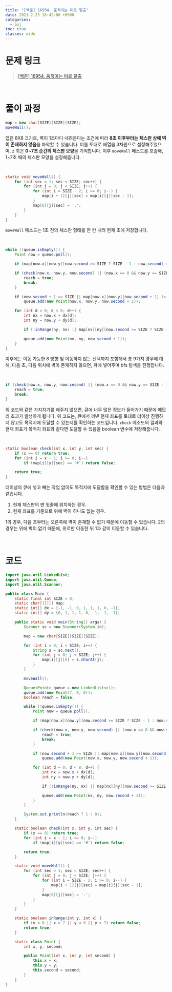 ```yaml
---
title: "[백준] 16954. 움직이는 미로 탈출"
date: 2021-2-25 16:42:00 +0900
categories:
  - boj
toc: true
classes: wide
---
```


# 문제 링크

> [[백준] 16954. 움직이는 미로 탈출](https://www.acmicpc.net/problem/16954)

<br>

# 풀이 과정

```java
map = new char[SIZE][SIZE][SIZE];
moveWall();
```

맵은 8X8 크기로, 벽이 1초마다 내려온다는 조건에 따라 **8초 이후부터는 체스판 상에 벽이 존재하지 않음**을 파악할 수 있습니다. 이를 토대로 배열을 3차원으로 설정해주었으며, z 축은 **0~7초 순간의 체스판 모양**을 기억합니다. 이후 `moveWall` 메소드를 호출해, 1~7초 때의 체스판 모양을 설정해줍니다.

<br>

```java
static void moveWall() {
    for (int sec = 1; sec < SIZE; sec++) {
        for (int j = 0; j < SIZE; j++) {
            for (int i = SIZE - 2; i >= 0; i--) {
                map[i + 1][j][sec] = map[i][j][sec - 1];
            }
            map[0][j][sec] = '.';
        }
    }
}
```

`moveWall` 메소드는 1초 전의 체스판 형태를 한 칸 내려 현재 초에 저장합니다.

<br>

```java
while (!queue.isEmpty()) {
    Point now = queue.poll();

    if (map[now.x][now.y][now.second >= SIZE ? SIZE - 1 : now.second] == '#') continue;

    if (check(now.x, now.y, now.second) || (now.x == 0 && now.y == SIZE - 1)) {
        reach = true;
        break;
    }

    if (now.second + 1 >= SIZE || map[now.x][now.y][now.second + 1] != '#')
        queue.add(new Point(now.x, now.y, now.second + 1));

    for (int d = 0; d < 8; d++) {
        int nx = now.x + dx[d];
        int ny = now.y + dy[d];

        if (!inRange(ny, nx) || map[nx][ny][now.second >= SIZE ? SIZE - 1 : now.second] == '#') continue;

        queue.add(new Point(nx, ny, now.second + 1));
    }
}
```

이후에는 이동 가능한 8 방향 및 이동하지 않는 선택까지 포함해서 총 9가지 경우에 대해, 다음 초, 다음 위치에 벽이 존재하지 않으면, 큐에 넣어주며 bfs 탐색을 진행합니다.

<br>

```java
if (check(now.x, now.y, now.second) || (now.x == 0 && now.y == SIZE - 1)) {
    reach = true;
    break;
}
```

위 코드와 같은 가지치기를 해주지 않으면, 큐에 너무 많은 정보가 들어가기 때문에 메모리 초과가 발생하게 됩니다. 위 코드는, 큐에서 꺼낸 현재 좌표를 토대로 더이상 진행하지 않고도 목적지에 도달할 수 있는지를 확인하는 코드입니다. `check` 메소드의 결과와 현재 좌표가 목적지 좌표와 같다면 도달할 수 있음을 boolean 변수에 저장해줍니다.

<br>

```java
static boolean check(int x, int y, int sec) {
    if (x == 0) return true;
    for (int i = x - 1; i >= 0; i--)
        if (map[i][y][sec] == '#') return false;

    return true;
}
```

더이상의 큐에 넣고 빼는 작업 없이도 목적지에 도달함을 확인할 수 있는 방법은 다음과 같습니다.

1. 현재 체스판의 맨 윗줄에 위치하는 경우.
2. 현재 좌표를 기준으로 위에 벽이 하나도 없는 경우.

1의 경우, 다음 초부터는 오른쪽에 벽이 존재할 수 없기 때문에 이동할 수 있습니다. 2의 경우는 위에 벽이 없기 때문에, 위로만 이동한 뒤 1과 같이 이동할 수 있습니다.

<br>

# 코드

```java
import java.util.LinkedList;
import java.util.Queue;
import java.util.Scanner;

public class Main {
    static final int SIZE = 8;
    static char[][][] map;
    static int[] dx = {-1, -1, 0, 1, 1, 1, 0, -1};
    static int[] dy = {0, 1, 1, 1, 0, -1, -1, -1};

    public static void main(String[] args) {
        Scanner sc = new Scanner(System.in);

        map = new char[SIZE][SIZE][SIZE];

        for (int i = 0; i < SIZE; i++) {
            String s = sc.next();
            for (int j = 0; j < SIZE; j++) {
                map[i][j][0] = s.charAt(j);
            }
        }

        moveWall();

        Queue<Point> queue = new LinkedList<>();
        queue.add(new Point(7, 0, 0));
        boolean reach = false;

        while (!queue.isEmpty()) {
            Point now = queue.poll();

            if (map[now.x][now.y][now.second >= SIZE ? SIZE - 1 : now.second] == '#') continue;

            if (check(now.x, now.y, now.second) || (now.x == 0 && now.y == SIZE - 1)) {
                reach = true;
                break;
            }

            if (now.second + 1 >= SIZE || map[now.x][now.y][now.second + 1] != '#')
                queue.add(new Point(now.x, now.y, now.second + 1));

            for (int d = 0; d < 8; d++) {
                int nx = now.x + dx[d];
                int ny = now.y + dy[d];

                if (!inRange(ny, nx) || map[nx][ny][now.second >= SIZE ? SIZE - 1 : now.second] == '#') continue;

                queue.add(new Point(nx, ny, now.second + 1));
            }
        }

        System.out.println(reach ? 1 : 0);
    }

    static boolean check(int x, int y, int sec) {
        if (x == 0) return true;
        for (int i = x - 1; i >= 0; i--)
            if (map[i][y][sec] == '#') return false;

        return true;
    }

    static void moveWall() {
        for (int sec = 1; sec < SIZE; sec++) {
            for (int j = 0; j < SIZE; j++) {
                for (int i = SIZE - 2; i >= 0; i--) {
                    map[i + 1][j][sec] = map[i][j][sec - 1];
                }
                map[0][j][sec] = '.';
            }
        }
    }

    static boolean inRange(int y, int x) {
        if (x < 0 || x > 7 || y < 0 || y > 7) return false;
        return true;
    }

    static class Point {
        int x, y, second;

        public Point(int x, int y, int second) {
            this.x = x;
            this.y = y;
            this.second = second;
        }
    }
}
```